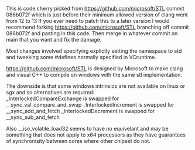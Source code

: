 This is code cherry picked from https://github.com/microsoft/STL commit 086b072f which is just before their minimum allowed version of clang went from 12 to 13
If you ever need to patch this to a later version I would recommend forking https://github.com/microsoft/STL branching off commit 086b072f and pasting in this code.  Then merge in whatever commit on main that you want and fix the damage.

Most changes involved specifying explictly setting the namespace to std and tweeking some #defines normally specified in VCruntime.  

https://github.com/microsoft/STL is designed by Microsoft to make clang and visual C++ to compile on windows with the same stl implementation.

The downside is that some windows intrinsics are not available on linux or sgx and so alternatives are required:  
_InterlockedCompareExchange is swapped for __sync_val_compare_and_swap
_InterlockedIncrement is swapped for __sync_add_and_fetch
_InterlockedDecrement is swapped for __sync_sub_and_fetch

Also __iso_volatile_load32 seems to have no equivelant and may be something that does not apply to x64 processors as they have guarantees of synchronisity between cores where other chipset do not.